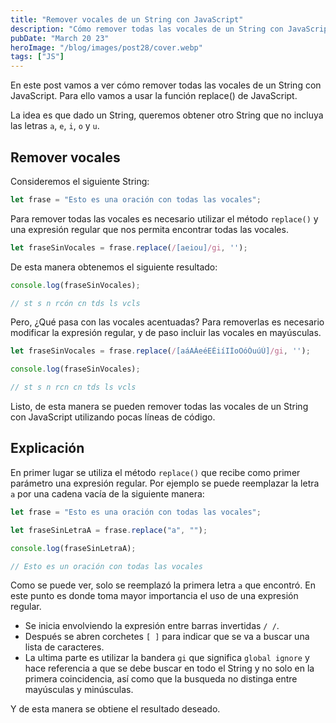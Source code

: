 ```yaml
---
title: "Remover vocales de un String con JavaScript"
description: "Cómo remover todas las vocales de un String con JavaScript"
pubDate: "March 20 23"
heroImage: "/blog/images/post28/cover.webp"
tags: ["JS"]
---
```


En este post vamos a ver cómo remover todas las vocales de un String con JavaScript. Para ello vamos a usar la función replace() de JavaScript.

La idea es que dado un String, queremos obtener otro String que no incluya las letras `a`, `e`, `i`, `o` y `u`.

## Remover vocales

Consideremos el siguiente String:

```js
let frase = "Esto es una oración con todas las vocales";
```

Para remover todas las vocales es necesario utilizar el método `replace()` y una expresión regular que nos permita encontrar todas las vocales.

```js
let fraseSinVocales = frase.replace(/[aeiou]/gi, '');
```

De esta manera obtenemos el siguiente resultado:

```js
console.log(fraseSinVocales);

// st s n rcón cn tds ls vcls
```

Pero, ¿Qué pasa con las vocales acentuadas? Para removerlas es necesario modificar la expresión regular, y de paso incluir las vocales en mayúsculas.

```js
let fraseSinVocales = frase.replace(/[aáAÁeéEÉiíIÍoOóÓuúÚ]/gi, '');

console.log(fraseSinVocales);

// st s n rcn cn tds ls vcls
```
Listo, de esta manera se pueden remover todas las vocales de un String con JavaScript utilizando pocas líneas de código.

## Explicación

En primer lugar se utiliza el método `replace()` que recibe como primer parámetro una expresión regular. Por ejemplo se puede reemplazar la letra `a` por una cadena vacía de la siguiente manera:

```js
let frase = "Esto es una oración con todas las vocales";

let fraseSinLetraA = frase.replace("a", "");

console.log(fraseSinLetraA);

// Esto es un oración con todas las vocales
```

Como se puede ver, solo se reemplazó la primera letra `a` que encontró. En este punto es donde toma mayor importancia el uso de una expresión regular.

- Se inicia envolviendo la expresión entre barras invertidas `/ /`.
- Después se abren corchetes `[ ]` para indicar que se va a buscar una lista de caracteres.
- La ultima parte es utilizar la bandera `gi` que significa `global ignore` y hace referencia a que se debe buscar en todo el String y no solo en la primera coincidencia, así como que la busqueda no distinga entre mayúsculas y minúsculas.

Y de esta manera se obtiene el resultado deseado.
